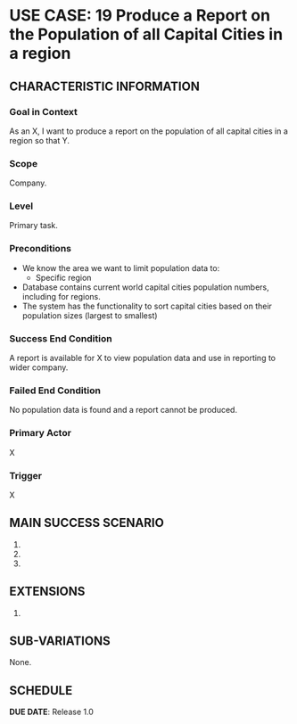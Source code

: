 # USE CASE: 19 Produce a Report on the Population of all Capital Cities in a region

## CHARACTERISTIC INFORMATION

### Goal in Context

As an X, I want to produce a report on the population of all capital cities in a region so that Y.

### Scope

Company.

### Level

Primary task.

### Preconditions

- We know the area we want to limit population data to:
    - Specific region
- Database contains current world capital cities population numbers, including for regions.
- The system has the functionality to sort capital cities based on their population sizes (largest to smallest)

### Success End Condition

A report is available for X to view population data and use in reporting to wider company.

### Failed End Condition

No population data is found and a report cannot be produced.

### Primary Actor

X

### Trigger

X

## MAIN SUCCESS SCENARIO

1.
2.
3.

## EXTENSIONS

1.

## SUB-VARIATIONS

None.

## SCHEDULE

**DUE DATE**: Release 1.0